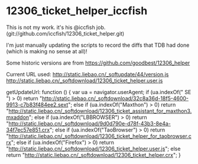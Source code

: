 12306_ticket_helper_iccfish
===========================

This is not my work. it's his @iccfish job. (git://github.com/iccfish/12306_ticket_helper.git)

I'm just manually updating the scripts to record the diffs that TDB had done (which is making no sense at all)!

Some historic versions are from https://github.com/goodbest/12306_helper

Current URL used:
http://static.liebao.cn/_softupdate/44/version.js
http://static.liebao.cn/_softdownload/12306_ticket_helper.user.js

getUpdateUrl: function () {
	var ua = navigator.userAgent;
	if (ua.indexOf(" SE ") > 0) return "http://static.liebao.cn/_softdownload/32c8a36d-18f5-4600-9913-c7b83f484ee2.sext";
	else if (ua.indexOf("Maxthon") > 0) return "http://static.liebao.cn/_softdownload/12306_ticket_assistant_for_maxthon3.mxaddon";
	else if (ua.indexOf("LBBROWSER") > 0) return "http://static.liebao.cn/_softdownload/9d0d790e-d78f-43b3-8e4a-34f7ec57e851.crx";
	else if (ua.indexOf("TaoBrowser") > 0) return "http://static.liebao.cn/_softdownload/12306_ticket_helper_for_taobrowser.crx";
	else if (ua.indexOf("Firefox") > 0) return "http://static.liebao.cn/_softdownload/12306_ticket_helper.user.js";
	else return "http://static.liebao.cn/_softdownload/12306_ticket_helper.crx";
}
